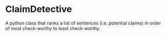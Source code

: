 # ClaimDetective
A python class that ranks a list of sentences (i.e. potential claims) in order of most check-worthy to least check-worthy.
